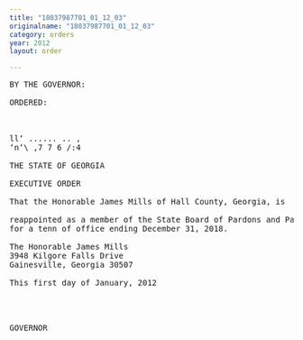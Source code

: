 ```yaml
---
title: "18037987701_01_12_03"
originalname: "18037987701_01_12_03"
category: orders
year: 2012
layout: order

---
```

<pre>
BY THE GOVERNOR:

ORDERED:

    

ll‘ ...... .. ,
‘n‘\ ,7 7 6 /:4

THE STATE OF GEORGIA

EXECUTIVE ORDER

That the Honorable James Mills of Hall County, Georgia, is

reappointed as a member of the State Board of Pardons and Paroles,
for a tenn of office ending December 31, 2018.

The Honorable James Mills
3948 Kilgore Falls Drive
Gainesville, Georgia 30507

This first day of January, 2012

    
   

GOVERNOR

</pre>

